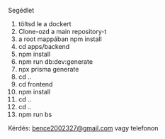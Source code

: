 Segédlet

1. töltsd le a dockert
2. Clone-ozd a main repository-t
3. a root mappában npm install
4. cd apps/backend
5. npm install
6. npm run db:dev:generate
7. npx prisma generate
8. cd ..
9. cd frontend
10. npm install
11. cd ..
12. cd ..
13. npm run bs

Kérdés: bence2002327@gmail.com vagy telefonon
